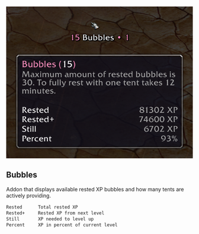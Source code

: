 ![alt text](ui.png "bubbles ui")

## Bubbles
Addon that displays available rested XP bubbles and how many tents are actively providing.

```
Rested      Total rested XP
Rested+     Rested XP from next level
Still       XP needed to level up
Percent     XP in percent of current level
```